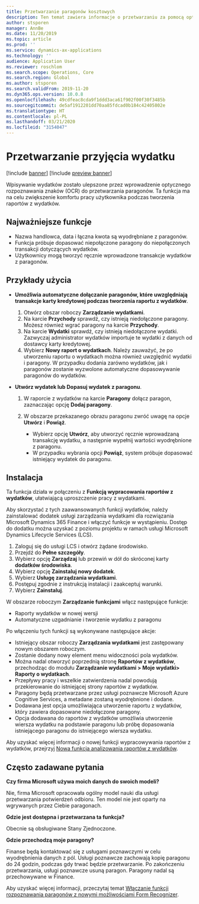 ```yaml
---
title: Przetwarzanie paragonów kosztowych
description: Ten temat zawiera informacje o przetwarzaniu za pomocą optycznego rozpoznawania znaków (OCR) dla paragonów. Ta funkcja ma na celu zwiększenie komfortu pracy użytkownika podczas tworzenia raportów z wydatków w Microsoft Dynamics 365 Finance.
author: stsporen
manager: AnnBe
ms.date: 11/20/2019
ms.topic: article
ms.prod: ''
ms.service: dynamics-ax-applications
ms.technology: ''
audience: Application User
ms.reviewer: roschlom
ms.search.scope: Operations, Core
ms.search.region: Global
ms.author: stsporen
ms.search.validFrom: 2019-11-20
ms.dyn365.ops.version: 10.0.8
ms.openlocfilehash: 49cdfeac8cda9f1ddd3aca61f902f00f30f3485b
ms.sourcegitcommit: de5af1912201dd70aa85fdcad0b184c42405802e
ms.translationtype: HT
ms.contentlocale: pl-PL
ms.lasthandoff: 03/21/2020
ms.locfileid: "3154047"
---
```

# <a name="expense-receipt-processing"></a>Przetwarzanie przyjęcia wydatku

[!include [banner](../includes/banner.md)]
[!include [preview banner](../includes/preview-banner.md)]


Wpisywanie wydatków zostało ulepszone przez wprowadzenie optycznego rozpoznawania znaków (OCR) do przetwarzania paragonów. Ta funkcja ma na celu zwiększenie komfortu pracy użytkownika podczas tworzenia raportów z wydatków.

## <a name="key-features"></a>Najważniejsze funkcje

- Nazwa handlowca, data i łączna kwota są wyodrębniane z paragonów.
- Funkcja próbuje dopasować niepołączone paragony do niepołączonych transakcji dotyczących wydatków.
- Użytkownicy mogą tworzyć ręcznie wprowadzone transakcje wydatków z paragonów.

## <a name="usage-examples"></a>Przykłady użycia

- **Umożliwia automatyczne dołączanie paragonów, które uwzględniają transakcje karty kredytowej podczas tworzenia raportu z wydatków**.

    1. Otwórz obszar roboczy **Zarządzanie wydatkami**.
    2. Na karcie **Przychody** sprawdź, czy istnieją niedołączone paragony. Możesz również wgrać paragony na karcie **Przychody**.
    3. Na karcie **Wydatki** sprawdź, czy istnieją niedołączone wydatki. Zazwyczaj administrator wydatków importuje te wydatki z danych od dostawcy karty kredytowej.
    4. Wybierz **Nowy raport o wydatkach**. Należy zauważyć, że po utworzeniu raportu o wydatkach można również uwzględnić wydatki i paragony. W przypadku dodania zarówno wydatków, jak i paragonów zostanie wyzwolone automatyczne dopasowywanie paragonów do wydatków.

- **Utwórz wydatek lub Dopasuj wydatek z paragonu**.

    1. W raporcie z wydatków na karcie **Paragony** dołącz paragon, zaznaczając opcję **Dodaj paragony**.
    2. W obszarze przekazanego obrazu paragonu zwróć uwagę na opcje **Utwórz** i **Powiąż**.

        - Wybierz opcję **Utwórz**, aby utworzyć ręcznie wprowadzaną transakcję wydatku, a następnie wypełnij wartości wyodrębnione z paragonu.
        - W przypadku wybrania opcji **Powiąż**, system próbuje dopasować istniejący wydatek do paragonu.

## <a name="installation"></a>Instalacja

Ta funkcja działa w połączeniu z **Funkcją wypracowania raportów z wydatków**, ułatwiającą uproszczenie pracy z wydatkami.

Aby skorzystać z tych zaawansowanych funkcji wydatków, należy zainstalować dodatek usługi zarządzania wydatkami dla rozwiązania Microsoft Dynamics 365 Finance i włączyć funkcje w wystąpieniu. Dostęp do dodatku można uzyskać z poziomu projektu w ramach usługi Microsoft Dynamics Lifecycle Services (LCS).

1. Zaloguj się do usługi LCS i otwórz żądane środowisko.
2. Przejdź do **Pełne szczegóły**.
3. Wybierz opcję **Zarządzaj** lub przewiń w dół do skróconej karty **dodatków środowiska**.
4. Wybierz opcję **Zainstaluj nowy dodatek**.
5. Wybierz **Usługę zarządzania wydatkami**.
6. Postępuj zgodnie z instrukcją instalacji i zaakceptuj warunki.
7. Wybierz **Zainstaluj**.

W obszarze roboczym **Zarządzanie funkcjami** włącz następujące funkcje:

- Raporty wydatków w nowej wersji
- Automatyczne uzgadnianie i tworzenie wydatku z paragonu

Po włączeniu tych funkcji są wykonywane następujące akcje:

- Istniejący obszar roboczy **Zarządzania wydatkami** jest zastępowany nowym obszarem roboczym.
- Zostanie dodany nowy element menu widoczności pola wydatków.
- Można nadal otworzyć poprzednią stronę **Raportów z wydatków**, przechodząc do modułu **Zarządzanie wydatkami > Moje wydatki> Raporty o wydatkach**.
- Przepływy pracy i wszelkie zatwierdzenia nadal powodują przekierowanie do istniejącej strony raportów z wydatków.
- Paragony będą przetwarzane przez usługi poznawcze Microsoft Azure Cognitive Services, a metadane zostaną wyodrębnione i dodane.
- Dodawana jest opcja umożliwiająca utworzenie raportu z wydatków, który zawiera dopasowane niedołączone paragony.
- Opcja dodawana do raportów z wydatków umożliwia utworzenie wiersza wydatku na podstawie paragonu lub próbę dopasowania istniejącego paragonu do istniejącego wiersza wydatku.

Aby uzyskać więcej informacji o nowej funkcji wypracowywania raportów z wydatków, przejrzyj [Nowa funkcja analizowania raportów z wydatków](ExpenseWorkspaceNew.md).

## <a name="frequently-asked-questions"></a>Często zadawane pytania

**Czy firma Microsoft używa moich danych do swoich modeli?**

Nie, firma Microsoft opracowała ogólny model nauki dla usługi przetwarzania potwierdzeń odbioru. Ten model nie jest oparty na wgrywanych przez Ciebie paragonach.

**Gdzie jest dostępna i przetwarzana ta funkcja?**

Obecnie są obsługiwane Stany Zjednoczone.

**Gdzie przechodzą moje paragony?**

Finanse będą kontaktować się z usługami poznawczymi w celu wyodrębnienia danych z pól. Usługi poznawcze zachowają kopię paragonu do 24 godzin, podczas gdy trwać będzie przetwarzanie. Po zakończeniu przetwarzania, usługi poznawcze usuną paragon. Paragony nadal są przechowywane w Finance.

Aby uzyskać więcej informacji, przeczytaj temat [Włączanie funkcji rozpoznawania paragonów z nowymi możliwościami Form Recognizer](https://azure.microsoft.com/blog/enable-receipt-understanding-with-form-recognizer-s-new-capability/).
